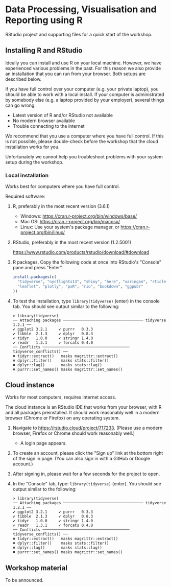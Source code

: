 # Data Processing, Visualisation and Reporting using R

RStudio project and supporting files for a quick start of the workshop.


## Installing R and RStudio

Ideally you can install and use R on your local machine.
However, we have experienced various problems in the past.
For this reason we also provide an installation that you can run from your browser.
Both setups are described below.

If you have full control over your computer (e.g. your private laptop), you should be able to work with a local install.
If your computer is administrated by somebody else (e.g. a laptop provided by your employer), several things can go wrong:

- Latest version of R and/or RStudio not available
- No modern browser available
- Trouble connecting to the internet

We recommend that you use a computer where you have full control.
If this is not possible, please double-check before the workshop that the cloud installation works for you.

Unfortunately we cannot help you troubleshoot problems with your system setup during the workshop.

### Local installation

Works best for computers where you have full control.

Required software:

1. R, preferably in the most recent version (3.6.1)

    - Windows: https://cran.r-project.org/bin/windows/base/
    - Mac OS: https://cran.r-project.org/bin/macosx/
    - Linux: Use your system's package manager, or https://cran.r-project.org/bin/linux/

2. RStudio, preferably in the most recent version (1.2.5001)

    https://www.rstudio.com/products/rstudio/download/#download

3. R packages. Copy the following code at once into RStudio's "Console" pane and press "Enter".

    ```r
    install.packages(c(
      "tidyverse", "nycflights13", "shiny", "here", "xaringan", "rticles", "conflicted",
      "leaflet", "plotly", "pxR", "rio", "bookdown", "ggpubr"
    ))
    ```

4. To test the installation, type `library(tidyverse)` (enter) in the console tab. You should see output similar to the following:

    ```
    > library(tidyverse)
    ── Attaching packages ─────────────────────────────────── tidyverse 1.2.1 ──
    ✔ ggplot2 3.2.1     ✔ purrr   0.3.3
    ✔ tibble  2.1.3     ✔ dplyr   0.8.3
    ✔ tidyr   1.0.0     ✔ stringr 1.4.0
    ✔ readr   1.3.1     ✔ forcats 0.4.0
    ── Conflicts ────────────────────────────────────── tidyverse_conflicts() ──
    ✖ tidyr::extract()   masks magrittr::extract()
    ✖ dplyr::filter()    masks stats::filter()
    ✖ dplyr::lag()       masks stats::lag()
    ✖ purrr::set_names() masks magrittr::set_names()
    ```


## Cloud instance

Works for most computers, requires internet access.

The cloud instance is an RStudio IDE that works from your browser, with R and all packages preinstalled.
It should work reasonably well in a modern browser (Chrome or Firefox) on any operating system.

1. Navigate to https://rstudio.cloud/project/717233. (Please use a modern browser, Firefox or Chrome should work reasonably well.)
    - A login page appears.
1. To create an account, please click the "Sign up" link at the bottom right of the sign in page. (You can also sign in with a GitHub or Google account.)
1. After signing in, please wait for a few seconds for the project to open.
1. In the "Console" tab, type: `library(tidyverse)` (enter). You should see output similar to the following:

    ```
    > library(tidyverse)
    ── Attaching packages ─────────────────────────────────── tidyverse 1.2.1 ──
    ✔ ggplot2 3.2.1     ✔ purrr   0.3.3
    ✔ tibble  2.1.3     ✔ dplyr   0.8.3
    ✔ tidyr   1.0.0     ✔ stringr 1.4.0
    ✔ readr   1.3.1     ✔ forcats 0.4.0
    ── Conflicts ────────────────────────────────────── tidyverse_conflicts() ──
    ✖ tidyr::extract()   masks magrittr::extract()
    ✖ dplyr::filter()    masks stats::filter()
    ✖ dplyr::lag()       masks stats::lag()
    ✖ purrr::set_names() masks magrittr::set_names()
    ```


## Workshop material

To be announced.
